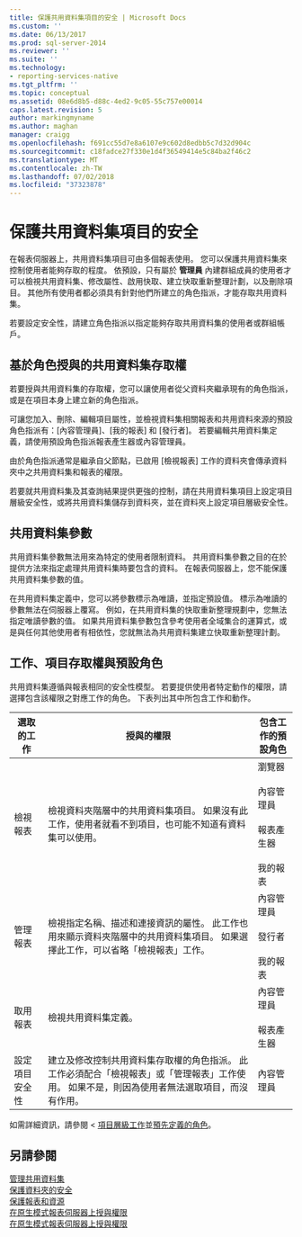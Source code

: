 ```yaml
---
title: 保護共用資料集項目的安全 | Microsoft Docs
ms.custom: ''
ms.date: 06/13/2017
ms.prod: sql-server-2014
ms.reviewer: ''
ms.suite: ''
ms.technology:
- reporting-services-native
ms.tgt_pltfrm: ''
ms.topic: conceptual
ms.assetid: 08e6d8b5-d88c-4ed2-9c05-55c757e00014
caps.latest.revision: 5
author: markingmyname
ms.author: maghan
manager: craigg
ms.openlocfilehash: f691cc55d7e8a6107e9c602d8edbb5c7d32d904c
ms.sourcegitcommit: c18fadce27f330e1d4f36549414e5c84ba2f46c2
ms.translationtype: MT
ms.contentlocale: zh-TW
ms.lasthandoff: 07/02/2018
ms.locfileid: "37323878"
---
```

# <a name="secure-shared-dataset-items"></a>保護共用資料集項目的安全
  在報表伺服器上，共用資料集項目可由多個報表使用。 您可以保護共用資料集來控制使用者能夠存取的程度。 依預設，只有屬於 **管理員** 內建群組成員的使用者才可以檢視共用資料集、修改屬性、啟用快取、建立快取重新整理計劃，以及刪除項目。 其他所有使用者都必須具有針對他們所建立的角色指派，才能存取共用資料集。  
  
 若要設定安全性，請建立角色指派以指定能夠存取共用資料集的使用者或群組帳戶。  
  
## <a name="role-based-access-to-shared-datasets"></a>基於角色授與的共用資料集存取權  
 若要授與共用資料集的存取權，您可以讓使用者從父資料夾繼承現有的角色指派，或是在項目本身上建立新的角色指派。  
  
 可讓您加入、刪除、編輯項目屬性，並檢視資料集相關報表和共用資料來源的預設角色指派有：[內容管理員]、[我的報表] 和 [發行者]。 若要編輯共用資料集定義，請使用預設角色指派報表產生器或內容管理員。  
  
 由於角色指派通常是繼承自父節點，已啟用 [檢視報表]  工作的資料夾會傳承資料夾中之共用資料集和報表的權限。  
  
 若要就共用資料集及其查詢結果提供更強的控制，請在共用資料集項目上設定項目層級安全性，或將共用資料集儲存到資料夾，並在資料夾上設定項目層級安全性。  
  
## <a name="shared-dataset-parameters"></a>共用資料集參數  
 共用資料集參數無法用來為特定的使用者限制資料。 共用資料集參數之目的在於提供方法來指定處理共用資料集時要包含的資料。 在報表伺服器上，您不能保護共用資料集參數的值。  
  
 在共用資料集定義中，您可以將參數標示為唯讀，並指定預設值。 標示為唯讀的參數無法在伺服器上覆寫。 例如，在共用資料集的快取重新整理規劃中，您無法指定唯讀參數的值。 如果共用資料集參數包含參考使用者全域集合的運算式，或是與任何其他使用者有相依性，您就無法為共用資料集建立快取重新整理計劃。  
  
## <a name="tasks-access-to-items-and-default-roles"></a>工作、項目存取權與預設角色  
 共用資料集遵循與報表相同的安全性模型。 若要提供使用者特定動作的權限，請選擇包含該權限之對應工作的角色。 下表列出其中所包含工作和動作。  
  
|選取的工作|授與的權限|包含工作的預設角色|  
|----------------------|---------------------------------|-----------------------------------------|  
|檢視報表|檢視資料夾階層中的共用資料集項目。 如果沒有此工作，使用者就看不到項目，也可能不知道有資料集可以使用。|瀏覽器<br /><br /> 內容管理員<br /><br /> 報表產生器<br /><br /> 我的報表|  
|管理報表|檢視指定名稱、描述和連接資訊的屬性。 此工作也用來顯示資料夾階層中的共用資料集項目。 如果選擇此工作，可以省略「檢視報表」工作。|內容管理員<br /><br /> 發行者<br /><br /> 我的報表|  
|取用報表|檢視共用資料集定義。|內容管理員<br /><br /> 報表產生器|  
|設定項目安全性|建立及修改控制共用資料集存取權的角色指派。 此工作必須配合「檢視報表」或「管理報表」工作使用。 如果不是，則因為使用者無法選取項目，而沒有作用。|內容管理員|  
  
 如需詳細資訊，請參閱 <<c0> [ 項目層級工作](tasks-and-permissions-item-level-tasks.md)並[預先定義的角色](role-definitions-predefined-roles.md)。  
  
## <a name="see-also"></a>另請參閱  
 [管理共用資料集](../report-data/manage-shared-datasets.md)   
 [保護資料夾的安全](secure-folders.md)   
 [保護報表和資源](secure-reports-and-resources.md)   
 [在原生模式報表伺服器上授與權限](granting-permissions-on-a-native-mode-report-server.md)   
 [在原生模式報表伺服器上授與權限](granting-permissions-on-a-native-mode-report-server.md)  
  
  
